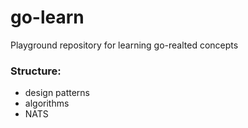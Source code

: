 # go-learn
Playground repository for learning go-realted concepts
### Structure:
- design patterns
- algorithms
- NATS
